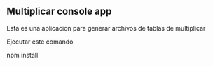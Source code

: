
## Multiplicar console app

Esta es una aplicacion para generar archivos de tablas de multiplicar

Ejecutar este comando

npm install